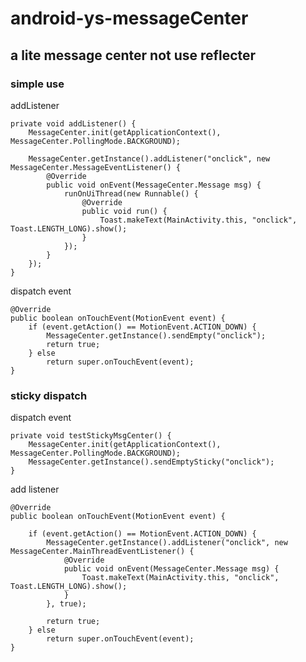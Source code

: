 # android-ys-messageCenter


## a lite message center not use reflecter


### simple use

addListener

    private void addListener() {
        MessageCenter.init(getApplicationContext(), MessageCenter.PollingMode.BACKGROUND);

        MessageCenter.getInstance().addListener("onclick", new MessageCenter.MessageEventListener() {
            @Override
            public void onEvent(MessageCenter.Message msg) {
                runOnUiThread(new Runnable() {
                    @Override
                    public void run() {
                        Toast.makeText(MainActivity.this, "onclick", Toast.LENGTH_LONG).show();
                    }
                });
            }
        });
    }

dispatch event

    @Override
    public boolean onTouchEvent(MotionEvent event) {
        if (event.getAction() == MotionEvent.ACTION_DOWN) {
            MessageCenter.getInstance().sendEmpty("onclick");
            return true;
        } else
            return super.onTouchEvent(event);
    }
    
    
### sticky dispatch

dispatch event

    private void testStickyMsgCenter() {
        MessageCenter.init(getApplicationContext(), MessageCenter.PollingMode.BACKGROUND);
        MessageCenter.getInstance().sendEmptySticky("onclick");
    }
    
add listener

    @Override
    public boolean onTouchEvent(MotionEvent event) {

        if (event.getAction() == MotionEvent.ACTION_DOWN) {
            MessageCenter.getInstance().addListener("onclick", new MessageCenter.MainThreadEventListener() {
                @Override
                public void onEvent(MessageCenter.Message msg) {
                    Toast.makeText(MainActivity.this, "onclick", Toast.LENGTH_LONG).show();
                }
            }, true);

            return true;
        } else
            return super.onTouchEvent(event);
    }


